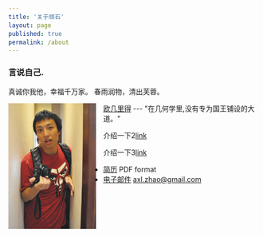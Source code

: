 ```yaml
---
title: '关于顽石'
layout: page
published: true
permalink: /about
---
```


### 言说自己. 

真诚你我他，幸福千万家。
春雨润物，清出芙蓉。

<img src="/images/axl.png" style="width: 35%; float:left;margin:0 1em 1em 0;" alt="顽石" />

[欧几里得](http://baike.baidu.com/view/5841.htm) --- "在几何学里,没有专为国王铺设的大道。"

介绍一下2[link](address)

介绍一下3[link](address)

- [简历](//justtest.pdf) PDF format
- [电子邮件](//mailto:axl.zhao@gmail.com) axl.zhao@gmail.com
